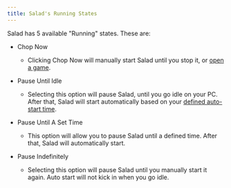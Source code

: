 ```yaml
---
title: Salad's Running States
---
```


Salad has 5 available "Running" states. These are:

- Chop Now
  - Clicking Chop Now will manually start Salad until you stop it, or
    [open a game](/docs/faq/salad-app/temporary-workload-block).

- Pause Until Idle
  - Selecting this option will pause Salad, until you go idle on your PC. After that, Salad will start automatically
    based on your [defined auto-start time](/docs/guides/using-salad/salad-app-settings).

- Pause Until A Set Time
  - This option will allow you to pause Salad until a defined time. After that, Salad will automatically start.

- Pause Indefinitely
  - Selecting this option will pause Salad until you manually start it again. Auto start will not kick in when you go
    idle.
